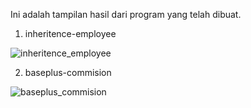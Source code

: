 Ini adalah tampilan hasil dari program yang telah dibuat.

1. inheritence-employee



![inheritence_employee](https://user-images.githubusercontent.com/40866806/136508515-75ad949c-6cec-48d7-8e5f-5e713fe73d1c.PNG)



2. baseplus-commision



![baseplus_commision](https://user-images.githubusercontent.com/40866806/136510542-d5890e07-1837-4fc4-8b91-dac2dd503ca0.PNG)
